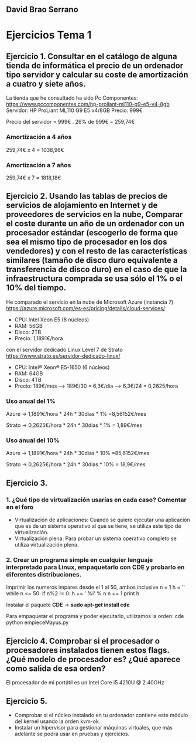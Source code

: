 ## David Brao Serrano

# Ejercicios Tema 1

## Ejercicio 1. Consultar en el catálogo de alguna tienda de informática el precio de un ordenador tipo servidor y calcular su coste de amortización a cuatro y siete años.

La tienda que he consultado ha sido Pc Componentes: https://www.pccomponentes.com/hp-proliant-ml110-g9-e5-v4-8gb
Servidor: HP ProLiant ML110 G9 E5 v4/8GB
Precio:  999€ 

Precio del servidor = 999€ . 26% de 999€  = 259,74€

### Amortización a 4 años

259,74€ x 4 = 1038,96€

### Amortización a 7 años

259,74€ x 7 = 1818,18€

## Ejercicio 2. Usando las tablas de precios de servicios de alojamiento en Internet y de proveedores de servicios en la nube, Comparar el coste durante un año de un ordenador con un procesador estándar (escogerlo de forma que sea el mismo tipo de procesador en los dos vendedores) y con el resto de las características similares (tamaño de disco duro equivalente a transferencia de disco duro) en el caso de que la infraestructura comprada se usa sólo el 1% o el 10% del tiempo.

He comparado el servicio en la nube de Microsoft Azure (instancia 7) https://azure.microsoft.com/es-es/pricing/details/cloud-services/

-	CPU: Intel Xeon E5 (8 núcleos)
-	RAM: 56GB 
-	Disco: 2TB
-	Precio: 1,1891€/hora

 con el servidor dedicado Linux Level 7 de Strato https://www.strato.es/servidor-dedicado-linux/

-	CPU: Intel® Xeon® E5-1650 (6 núcleos)
-	RAM: 64GB 
-	Disco: 4TB
-	Precio: 189€/mes --> 189€/30 = 6,3€/dia --> 6,3€/24 = 0,2625/hora

### Uso anual del 1%

Azure -> 1,1891€/hora * 24h * 30dias * 1% =8,56152€/mes 

Strato -> 0,2625€/hora * 24h * 30dias * 1% = 1,89€/mes  

### Uso anual del 10%

Azure -> 1,1891€/hora * 24h * 30dias * 10% =85,6152€/mes 

Strato -> 0,2625€/hora * 24h * 30dias * 10% = 18,9€/mes  

## Ejercicio 3. 

### 1. ¿Qué tipo de virtualización usarías en cada caso? Comentar en el foro

-	Virtualización de aplicaciones: Cuando se quiere ejecutar una aplicación que es de un sistema operativo al que se tiene, se utiliza este tipo de virtualización.
- 	Virtualización plena: Para probar un sistema operativo completo se utiliza virtualización plena.

### 2. Crear un programa simple en cualquier lenguaje interpretado para Linux, empaquetarlo con CDE y probarlo en diferentes distribuciones.

Imprimir los numeros impares desde el 1 al 50, ambos inclusive
n = 1
h = ''
while n <= 50:
    if n%2 != 0:
        h += ' %i' % n
    n += 1
print h

Instalar el paquete **CDE** -> **sudo apt-get install cde**

Para empaquetar el programa y poder ejecutarlo, utilizamos la orden: cde python empieceMayus.py

## Ejercicio 4. Comprobar si el procesador o procesadores instalados tienen estos flags. ¿Qué modelo de procesador es? ¿Qué aparece como salida de esa orden?

El procesador de mi portátil es un Intel Core i5 4210U @ 2.40GHz

## Ejercicio 5. 

-	Comprobar si el núcleo instalado en tu ordenador contiene este módulo del kernel usando la orden kvm-ok.
-	Instalar un hipervisor para gestionar máquinas virtuales, que más adelante se podrá usar en pruebas y ejercicios.
